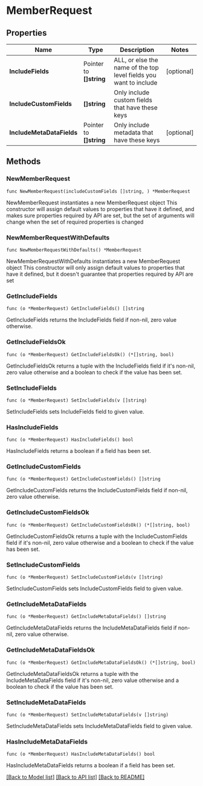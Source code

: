 # MemberRequest

## Properties

Name | Type | Description | Notes
------------ | ------------- | ------------- | -------------
**IncludeFields** | Pointer to **[]string** | ALL, or else the name of the top level fields you want to include | [optional] 
**IncludeCustomFields** | **[]string** | Only include custom fields that have these keys | 
**IncludeMetaDataFields** | Pointer to **[]string** | Only include metadata that have these keys | [optional] 

## Methods

### NewMemberRequest

`func NewMemberRequest(includeCustomFields []string, ) *MemberRequest`

NewMemberRequest instantiates a new MemberRequest object
This constructor will assign default values to properties that have it defined,
and makes sure properties required by API are set, but the set of arguments
will change when the set of required properties is changed

### NewMemberRequestWithDefaults

`func NewMemberRequestWithDefaults() *MemberRequest`

NewMemberRequestWithDefaults instantiates a new MemberRequest object
This constructor will only assign default values to properties that have it defined,
but it doesn't guarantee that properties required by API are set

### GetIncludeFields

`func (o *MemberRequest) GetIncludeFields() []string`

GetIncludeFields returns the IncludeFields field if non-nil, zero value otherwise.

### GetIncludeFieldsOk

`func (o *MemberRequest) GetIncludeFieldsOk() (*[]string, bool)`

GetIncludeFieldsOk returns a tuple with the IncludeFields field if it's non-nil, zero value otherwise
and a boolean to check if the value has been set.

### SetIncludeFields

`func (o *MemberRequest) SetIncludeFields(v []string)`

SetIncludeFields sets IncludeFields field to given value.

### HasIncludeFields

`func (o *MemberRequest) HasIncludeFields() bool`

HasIncludeFields returns a boolean if a field has been set.

### GetIncludeCustomFields

`func (o *MemberRequest) GetIncludeCustomFields() []string`

GetIncludeCustomFields returns the IncludeCustomFields field if non-nil, zero value otherwise.

### GetIncludeCustomFieldsOk

`func (o *MemberRequest) GetIncludeCustomFieldsOk() (*[]string, bool)`

GetIncludeCustomFieldsOk returns a tuple with the IncludeCustomFields field if it's non-nil, zero value otherwise
and a boolean to check if the value has been set.

### SetIncludeCustomFields

`func (o *MemberRequest) SetIncludeCustomFields(v []string)`

SetIncludeCustomFields sets IncludeCustomFields field to given value.


### GetIncludeMetaDataFields

`func (o *MemberRequest) GetIncludeMetaDataFields() []string`

GetIncludeMetaDataFields returns the IncludeMetaDataFields field if non-nil, zero value otherwise.

### GetIncludeMetaDataFieldsOk

`func (o *MemberRequest) GetIncludeMetaDataFieldsOk() (*[]string, bool)`

GetIncludeMetaDataFieldsOk returns a tuple with the IncludeMetaDataFields field if it's non-nil, zero value otherwise
and a boolean to check if the value has been set.

### SetIncludeMetaDataFields

`func (o *MemberRequest) SetIncludeMetaDataFields(v []string)`

SetIncludeMetaDataFields sets IncludeMetaDataFields field to given value.

### HasIncludeMetaDataFields

`func (o *MemberRequest) HasIncludeMetaDataFields() bool`

HasIncludeMetaDataFields returns a boolean if a field has been set.


[[Back to Model list]](../README.md#documentation-for-models) [[Back to API list]](../README.md#documentation-for-api-endpoints) [[Back to README]](../README.md)


